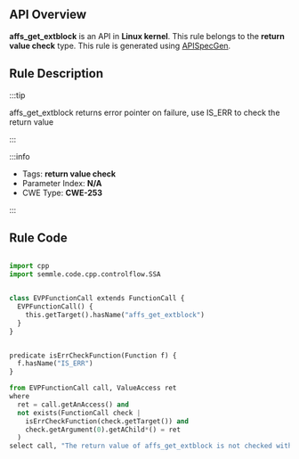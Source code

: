 ---
---


## API Overview
**affs_get_extblock** is an API in **Linux kernel**. This rule belongs to the **return value check** type. This rule is generated using [APISpecGen](../../tools/APISpecGen).
## Rule Description

:::tip

affs_get_extblock returns error pointer on failure, use IS_ERR to check the return value

:::

:::info

- Tags: **return value check**
- Parameter Index: **N/A**
- CWE Type: **CWE-253**

:::

## Rule Code
```python

import cpp
import semmle.code.cpp.controlflow.SSA


class EVPFunctionCall extends FunctionCall {
  EVPFunctionCall() {
    this.getTarget().hasName("affs_get_extblock")
  }
}


predicate isErrCheckFunction(Function f) {
  f.hasName("IS_ERR") 
}

from EVPFunctionCall call, ValueAccess ret
where
  ret = call.getAnAccess() and
  not exists(FunctionCall check |
    isErrCheckFunction(check.getTarget()) and
    check.getArgument(0).getAChild*() = ret
  )
select call, "The return value of affs_get_extblock is not checked with IS_ERR."
    
```